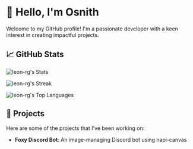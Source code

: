 # 👋 Hello, I'm Osnith

Welcome to my GitHub profile! I'm a passionate developer with a keen interest in creating impactful projects. 

## 📈 GitHub Stats

![leon-rg's Stats](https://github-readme-stats.vercel.app/api?username=leon-rg&theme=tokyonight&show_icons=true&hide_border=true&count_private=true)

![leon-rg's Streak](https://github-readme-streak-stats.herokuapp.com/?user=leon-rg&theme=tokyonight&hide_border=true)

![leon-rg's Top Languages](https://github-readme-stats.vercel.app/api/top-langs/?username=leon-rg&theme=tokyonight&show_icons=true&hide_border=true&layout=compact)

## 🚀 Projects

Here are some of the projects that I've been working on:

- **Foxy Discord Bot**: An image-managing Discord bot using napi-canvas
<!--
## 📫 How to Reach Me

- **Email**: [your.email@example.com](mailto:your.email@example.com)
- **LinkedIn**: [Your LinkedIn Profile](https://www.linkedin.com/in/your-profile/)
- **Twitter**: [@yourhandle](https://twitter.com/yourhandle)



**leon-rg/leon-rg** is a ✨ _special_ ✨ repository because its `README.md` (this file) appears on your GitHub profile.

Here are some ideas to get you started:

- 🔭 I’m currently working on ...
- 🌱 I’m currently learning ...
- 👯 I’m looking to collaborate on ...
- 🤔 I’m looking for help with ...
- 💬 Ask me about ...
- 📫 How to reach me: ...
- 😄 Pronouns: ...
- ⚡ Fun fact: ...
-->
